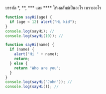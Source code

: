 บรรทัด \*, \*\*, \*\*\* และ \*\*\*\* ให้ผลลัพธ์เป็นอะไร เพราะอะไร

```js
function sayHi(age) {
  if (age < 12) alert("Hi kid");
}
console.log(sayHi); //
console.log(sayHi(10)); // 
```

```js
function sayHi(name) {
  if (name) {
    alert("Hi " + name);
    return;
  } else {
    return "Who are you";
  }
}
console.log(sayHi("John")); // 
console.log(sayHi()); // 
```
